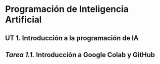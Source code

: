 # **Programación de Inteligencia Artificial**
## **UT 1.** Introducción a la programación de IA
## *Tarea 1.1.* Introducción a Google Colab y GitHub
